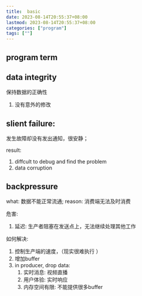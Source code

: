 ```yaml
---
title:  basic
date: 2023-08-14T20:55:37+08:00
lastmod: 2023-08-14T20:55:37+08:00
categories: ["program"]
tags: [""]
---
```


## program term 


## data integrity

保持数据的正确性
1.  没有意外的修改 
## slient failure:  

发生故障却没有发出通知，很安静；

result:
1.  diffcult to debug and find the problem
2.   data corruption


##  backpressure 

what: 数据不能正常流通; 
reason: 消费端无法及时消费

危害:
1. 延迟:  生产者阻塞在发送点上，无法继续处理其他工作


如何解决:
1. 控制生产端的速度，（现实很难执行 ）
2. 增加buffer
3. in producer, drop data:
	1. 实时消息: 视频直播
	2.  用户体验: 实时响应
	3. 内存空间有限: 不能提供很多buffer









